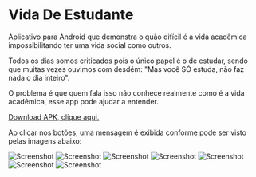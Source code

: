# Vida De Estudante

Aplicativo para Android que demonstra o quão difícil é a vida acadêmica impossibilitando ter uma vida social como outros.

Todos os dias somos criticados pois o único papel é o de estudar, sendo que muitas vezes ouvimos com desdém: "Mas você SÓ estuda, não faz nada o dia inteiro".

O problema é que quem fala isso não conhece realmente como é a vida acadêmica, esse app pode ajudar a entender.

[Download APK, clique aqui.](https://drive.google.com/file/d/0B25ho9lfGzeEdXp4ajU2dFBmaWs/view?usp=sharing)

Ao clicar nos botões, uma mensagem é exibida conforme pode ser visto pelas imagens abaixo:

![Screenshot](Screenshots/1.png)
![Screenshot](Screenshots/2.png)
![Screenshot](Screenshots/3.png)
![Screenshot](Screenshots/4.png)
![Screenshot](Screenshots/5.png)
![Screenshot](Screenshots/6.png)
![Screenshot](Screenshots/7.png)
